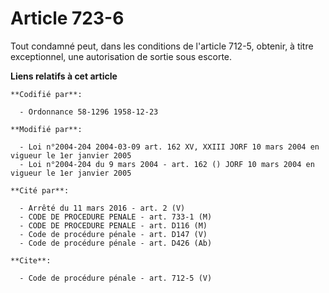 # Article 723-6

Tout condamné peut, dans les conditions de l'article 712-5, obtenir, à titre exceptionnel, une autorisation de sortie sous
escorte.

**Liens relatifs à cet article**

	**Codifié par**:

	  - Ordonnance 58-1296 1958-12-23

	**Modifié par**:

	  - Loi n°2004-204 2004-03-09 art. 162 XV, XXIII JORF 10 mars 2004 en vigueur le 1er janvier 2005
	  - Loi n°2004-204 du 9 mars 2004 - art. 162 () JORF 10 mars 2004 en vigueur le 1er janvier 2005

	**Cité par**:

	  - Arrêté du 11 mars 2016 - art. 2 (V)
	  - CODE DE PROCEDURE PENALE - art. 733-1 (M)
	  - CODE DE PROCEDURE PENALE - art. D116 (M)
	  - Code de procédure pénale - art. D147 (V)
	  - Code de procédure pénale - art. D426 (Ab)

	**Cite**:

	  - Code de procédure pénale - art. 712-5 (V)
